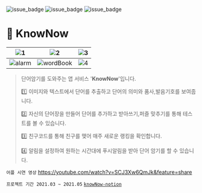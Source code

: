 ![issue_badge](https://img.shields.io/github/contributors/knowNow-Team/client)
![issue_badge](https://img.shields.io/github/license/knowNow-Team/client)
![issue_badge](https://img.shields.io/github/languages/top/knowNow-Team/client)

# 📝 KnowNow

![1](https://user-images.githubusercontent.com/55980680/123798069-ceb44180-d921-11eb-9956-381583df46d0.png)  |   ![2](https://user-images.githubusercontent.com/55980680/123798074-cf4cd800-d921-11eb-9c65-eaf9456cff3a.png) | ![3](https://user-images.githubusercontent.com/55980680/123798077-cfe56e80-d921-11eb-97ce-7ddecd18cd97.png) |
:-------------------------:|:-------------------------:|:-------------------------:
![alarm](https://user-images.githubusercontent.com/55980680/123798060-cd831480-d921-11eb-9f3e-7ea0bfba6bd4.png)  |   ![wordBook](https://user-images.githubusercontent.com/55980680/123798081-cfe56e80-d921-11eb-9fae-a35b41ff9b4d.png) | ![4](https://user-images.githubusercontent.com/55980680/123798050-ca882400-d921-11eb-9315-9e22ccc0e59b.png) 

> 단어암기를 도와주는 앱 서비스 '**KnowNow**'입니다.
>
> 1️⃣ 이미지와 텍스트에서 단어를 추출하고 단어의 의미와 품사,발음기호를 보여줍니다.
>
> 2️⃣ 자신의 단어장을 만들어 단어를 추가하고 받아쓰기,퍼즐 맞추기를 통해 테스트를 볼 수 있습니다.
>
> 3️⃣ 친구코드를 통해 친구를 맺어 매주 새로운 랭킹을 확인합니다.
>
> 4️⃣ 알림을 설정하여 원하는 시간대에 푸시알림을 받아 단어 암기를 할 수 있습니다.

`어플 시연 영상`
https://youtube.com/watch?v=SCJ3Xw6QmJk&feature=share

`프로젝트 기간 2021.03 ~ 2021.05`
[`knowNow-notion`](https://www.notion.so/knowNow-7b40919b365e4356bf1960409f26215a)
